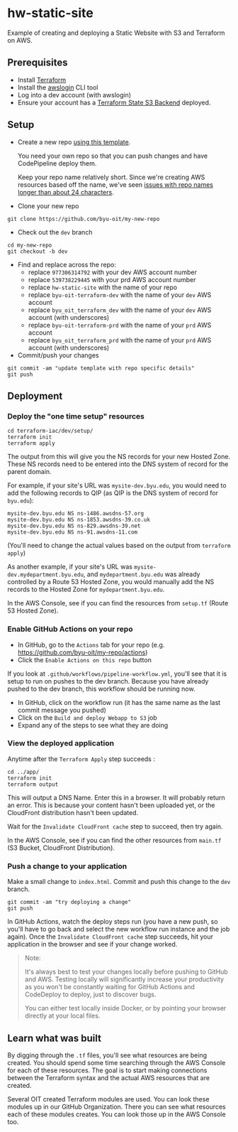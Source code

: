 # hw-static-site
Example of creating and deploying a Static Website with S3 and Terraform on AWS.

## Prerequisites

* Install [Terraform](https://www.terraform.io/downloads.html)
* Install the [awslogin](https://pypi.org/project/byu-awslogin/) CLI tool
* Log into a dev account (with awslogin)
* Ensure your account has a [Terraform State S3 Backend](https://github.com/byu-oit/terraform-aws-backend-s3) deployed.

## Setup
* Create a new repo [using this template](https://github.com/byu-oit/hw-static-site/generate).

  You need your own repo so that you can push changes and have CodePipeline deploy them.
  
  Keep your repo name relatively short. Since we're creating AWS resources based off the name, we've seen [issues with repo names longer than about 24 characters](https://github.com/byu-oit/hello-world-api/issues/22).

* Clone your new repo
```
git clone https://github.com/byu-oit/my-new-repo
```
* Check out the `dev` branch 
```
cd my-new-repo
git checkout -b dev
```
* Find and replace across the repo:
  * replace `977306314792` with your dev AWS account number
  * replace `539738229445` with your prd AWS account number
  * replace `hw-static-site` with the name of your repo
  * replace `byu-oit-terraform-dev` with the name of your `dev` AWS account
  * replace `byu_oit_terraform_dev` with the name of your `dev` AWS account (with underscores)
  * replace `byu-oit-terraform-prd` with the name of your `prd` AWS account
  * replace `byu_oit_terraform_prd` with the name of your `prd` AWS account (with underscores)
* Commit/push your changes
```
git commit -am "update template with repo specific details" 
git push
```

## Deployment

### Deploy the "one time setup" resources

```
cd terraform-iac/dev/setup/
terraform init
terraform apply
```

The output from this will give you the NS records for your new Hosted Zone. These NS records need to be entered into the DNS system of record for the parent domain.

For example, if your site's URL was `mysite-dev.byu.edu`, you would need to add the following records to QIP (as QIP is the DNS system of record for `byu.edu`):

```
mysite-dev.byu.edu NS ns-1486.awsdns-57.org
mysite-dev.byu.edu NS ns-1853.awsdns-39.co.uk
mysite-dev.byu.edu NS ns-829.awsdns-39.net
mysite-dev.byu.edu NS ns-91.awsdns-11.com
```

(You'll need to change the actual values based on the output from `terraform apply`)

As another example, if your site's URL was `mysite-dev.mydepartment.byu.edu`, and `mydepartment.byu.edu` was already controlled by a Route 53 Hosted Zone, you would manually add the NS records to the Hosted Zone for `mydepartment.byu.edu`.

In the AWS Console, see if you can find the resources from `setup.tf` (Route 53 Hosted Zone).

### Enable GitHub Actions on your repo

* In GitHub, go to the `Actions` tab for your repo (e.g. https://github.com/byu-oit/my-repo/actions)
* Click the `Enable Actions on this repo` button

If you look at `.github/workflows/pipeline-workflow.yml`, you'll see that it is setup to run on pushes to the dev branch. Because you have already pushed to the dev branch, this workflow should be running now.

* In GitHub, click on the workflow run (it has the same name as the last commit message you pushed)
* Click on the `Build and deploy Webapp to S3` job
* Expand any of the steps to see what they are doing

### View the deployed application

Anytime after the `Terraform Apply` step succeeds   :
```
cd ../app/
terraform init
terraform output
```

This will output a DNS Name. Enter this in a browser. It will probably return an error. This is because your content hasn't been uploaded yet, or the CloudFront distribution hasn't been updated.

Wait for the `Invalidate CloudFront cache` step to succeed, then try again.

In the AWS Console, see if you can find the other resources from `main.tf` (S3 Bucket, CloudFront Distribution).

### Push a change to your application

Make a small change to `index.html`. Commit and push this change to the `dev` branch.

```
git commit -am "try deploying a change"
git push
```

In GitHub Actions, watch the deploy steps run (you have a new push, so you'll have to go back and select the new workflow run instance and the job again). Once the `Invalidate CloudFront cache` step succeeds, hit your application in the browser and see if your change worked.

> Note: 
>
> It's always best to test your changes locally before pushing to GitHub and AWS. Testing locally will significantly increase your productivity as you won't be constantly waiting for GitHub Actions and CodeDeploy to deploy, just to discover bugs.
>
> You can either test locally inside Docker, or by pointing your browser directly at your local files.

## Learn what was built

By digging through the `.tf` files, you'll see what resources are being created. You should spend some time searching through the AWS Console for each of these resources. The goal is to start making connections between the Terraform syntax and the actual AWS resources that are created.

Several OIT created Terraform modules are used. You can look these modules up in our GitHub Organization. There you can see what resources each of these modules creates. You can look those up in the AWS Console too.
